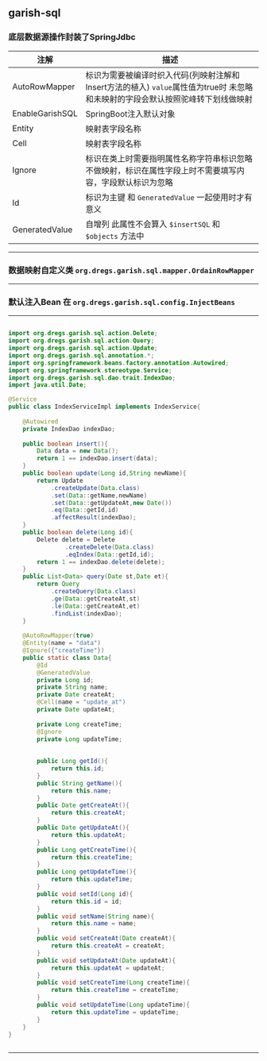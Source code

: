 ## garish-sql

### 底层数据源操作封装了SpringJdbc

| 注解 | 描述 |
| --- | --- |
| AutoRowMapper | 标识为需要被编译时织入代码(列映射注解和Insert方法的植入) `value`属性值为true时 未忽略和未映射的字段会默认按照驼峰转下划线做映射 |
| EnableGarishSQL | SpringBoot注入默认对象 |
| Entity | 映射表字段名称 |
| Cell | 映射表字段名称 |
| Ignore | 标识在类上时需要指明属性名称字符串标识忽略不做映射，标识在属性字段上时不需要填写内容，字段默认标识为忽略 |
| Id | 标识为主键 和 `GeneratedValue` 一起使用时才有意义 |
| GeneratedValue | 自增列 此属性不会算入 `$insertSQL` 和 `$objects` 方法中|

<hr>

### 数据映射自定义类 `org.dregs.garish.sql.mapper.OrdainRowMapper`

<hr>

### 默认注入Bean 在 `org.dregs.garish.sql.config.InjectBeans`

<hr>

```java

import org.dregs.garish.sql.action.Delete;
import org.dregs.garish.sql.action.Query;
import org.dregs.garish.sql.action.Update;
import org.dregs.garish.sql.annotation.*;
import org.springframework.beans.factory.annotation.Autowired;
import org.springframework.stereotype.Service;
import org.dregs.garish.sql.dao.trait.IndexDao;
import java.util.Date;

@Service
public class IndexServiceImpl implements IndexService{
    
    @Autowired
    private IndexDao indexDao;
    
    public boolean insert(){
        Data data = new Data();
        return 1 == indexDao.insert(data);
    }
    public boolean update(Long id,String newName){
        return Update
            .createUpdate(Data.class)
            .set(Data::getName,newName)
            .set(Data::getUpdateAt,new Date())
            .eq(Data::getId,id)
            .affectResult(indexDao);
    }
    public boolean delete(Long id){
        Delete delete = Delete
                .createDelete(Data.class)
                .eqIndex(Data::getId,id);
        return 1 == indexDao.delete(delete);
    }
    public List<Data> query(Date st,Date et){
        return Query
            .createQuery(Data.class)
            .ge(Data::getCreateAt,st)
            .le(Data::getCreateAt,et)
            .findList(indexDao);
    }
    
    @AutoRowMapper(true)
    @Entity(name = "data")
    @Ignore({"createTime"})
    public static class Data{
        @Id
        @GeneratedValue
        private Long id;
        private String name;
        private Date createAt;
        @Cell(name = "update_at")
        private Date updateAt;
        
        private Long createTime;
        @Ignore
        private Long updateTime;
        
        
        public Long getId(){
            return this.id;
        }
        public String getName(){
            return this.name;
        }
        public Date getCreateAt(){
            return this.createAt;
        }
        public Date getUpdateAt(){
            return this.updateAt;
        }
        public Long getCreateTime(){
            return this.createTime;
        }
        public Long getUpdateTime(){
            return this.updateTime;
        }
        public void setId(Long id){
            return this.id = id;
        }
        public void setName(String name){
            return this.name = name;
        }
        public void setCreateAt(Date createAt){
            return this.createAt = createAt;
        }
        public void setUpdateAt(Date updateAt){
            return this.updateAt = updateAt;
        }
        public void setCreateTime(Long createTime){
            return this.createTime = createTime;
        }
        public void setUpdateTime(Long updateTime){
            return this.updateTime = updateTime;
        }
    }
}
 
```

<hr>

